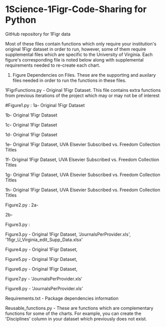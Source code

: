 # 1Science-1Figr-Code-Sharing for Python


GitHub repository for 1Figr data


Most of these files contain functions which only require your institution's original 1Figr dataset in order to run, however, 
some of them require supplemental files which are specific to the University of Virginia. Each figure's corresponding file is noted below along with supplemental requirements needed to re-create each chart.


1. Figure Dependencies on Files. These are the supporting and auxilary files needed in order to run the functions in these 
files.

  1FigrFunctions.py - Original 1Figr Dataset. This file contains extra functions from previous iterations of the project which 
may or may not be of interest
  
  #Figure1.py : 
  1a- Original 1Figr Dataset
  
  1b- Original 1Figr Dataset
  
  1c- Original 1Figr Dataset
  
  1d- Original 1Figr Dataset
  
  1e- Original 1Figr Dataset, UVA Elsevier Subscribed vs. Freedom Collection Titles
  
  1f- Original 1Figr Dataset, UVA Elsevier Subscribed vs. Freedom Collection Titles
  
  1g- Original 1Figr Dataset, UVA Elsevier Subscribed vs. Freedom Collection Titles
  
  1h- Original 1Figr Dataset, UVA Elsevier Subscribed vs. Freedom Collection Titles
  
  Figure2.py :
  2a-
  
  2b-
  
  Figure3.py :
  
  Figure3.py - Original 1Figr Dataset, 'JournalsPerProvider.xls', '1figr_U_Virginia_edit_Supp_Data.xlsx'
  
  Figure4.py - Original 1Figr Dataset, 
  
  Figure5.py - Original 1Figr Dataset, 
  
  Figure6.py - Original 1Figr Dataset, 
  
  Figure7.py - 'JournalsPerProvider.xls'
  
  Figure8.py - 'JournalsPerProvider.xls'
  
  Requirements.txt - Package dependencies information
  
  Reusable_functions.py - These are functions which are complementary functions for some of the charts. For example, you can create the 'Disciplines' column in your dataset which previously does not exist. 
